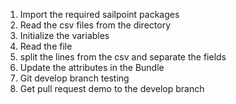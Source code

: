 
1. Import the required sailpoint packages
2. Read the csv files from the directory
3. Initialize the variables 
4. Read the file
5. split the lines from the csv and separate the fields
6. Update the attributes in the Bundle
7. Git develop branch testing
8. Get pull request demo to the develop branch


